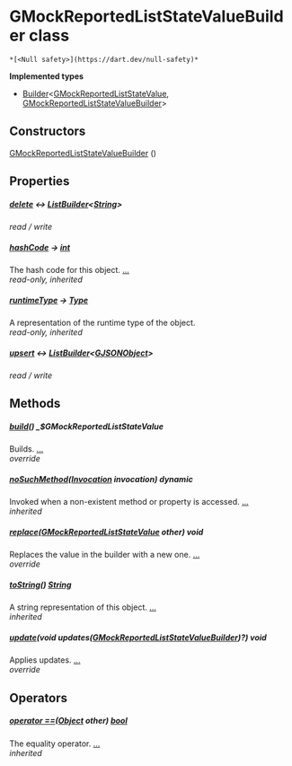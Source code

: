 


# GMockReportedListStateValueBuilder class






    *[<Null safety>](https://dart.dev/null-safety)*






**Implemented types**

- [Builder](https://pub.dev/documentation/built_value/8.2.0/built_value/Builder-class.html)&lt;[GMockReportedListStateValue](../third_party_yonomi_graphql_schema_schema.docs.schema.gql/GMockReportedListStateValue-class.md), [GMockReportedListStateValueBuilder](../third_party_yonomi_graphql_schema_schema.docs.schema.gql/GMockReportedListStateValueBuilder-class.md)>





## Constructors

[GMockReportedListStateValueBuilder](../third_party_yonomi_graphql_schema_schema.docs.schema.gql/GMockReportedListStateValueBuilder/GMockReportedListStateValueBuilder.md) ()

    


## Properties

##### [delete](../third_party_yonomi_graphql_schema_schema.docs.schema.gql/GMockReportedListStateValueBuilder/delete.md) &#8596; [ListBuilder](https://pub.dev/documentation/built_collection/5.1.1/built_collection/ListBuilder-class.html)&lt;[String](https://api.flutter.dev/flutter/dart-core/String-class.html)>



   
_read / write_



##### [hashCode](https://api.flutter.dev/flutter/dart-core/Object/hashCode.html) &#8594; [int](https://api.flutter.dev/flutter/dart-core/int-class.html)



The hash code for this object. [...](https://api.flutter.dev/flutter/dart-core/Object/hashCode.html)  
_read-only, inherited_



##### [runtimeType](https://api.flutter.dev/flutter/dart-core/Object/runtimeType.html) &#8594; [Type](https://api.flutter.dev/flutter/dart-core/Type-class.html)



A representation of the runtime type of the object.   
_read-only, inherited_



##### [upsert](../third_party_yonomi_graphql_schema_schema.docs.schema.gql/GMockReportedListStateValueBuilder/upsert.md) &#8596; [ListBuilder](https://pub.dev/documentation/built_collection/5.1.1/built_collection/ListBuilder-class.html)&lt;[GJSONObject](../third_party_yonomi_graphql_schema_schema.docs.schema.gql/GJSONObject-class.md)>



   
_read / write_




## Methods

##### [build](../third_party_yonomi_graphql_schema_schema.docs.schema.gql/GMockReportedListStateValueBuilder/build.md)() _$GMockReportedListStateValue



Builds. [...](../third_party_yonomi_graphql_schema_schema.docs.schema.gql/GMockReportedListStateValueBuilder/build.md)  
_override_



##### [noSuchMethod](https://api.flutter.dev/flutter/dart-core/Object/noSuchMethod.html)([Invocation](https://api.flutter.dev/flutter/dart-core/Invocation-class.html) invocation) dynamic



Invoked when a non-existent method or property is accessed. [...](https://api.flutter.dev/flutter/dart-core/Object/noSuchMethod.html)  
_inherited_



##### [replace](../third_party_yonomi_graphql_schema_schema.docs.schema.gql/GMockReportedListStateValueBuilder/replace.md)([GMockReportedListStateValue](../third_party_yonomi_graphql_schema_schema.docs.schema.gql/GMockReportedListStateValue-class.md) other) void



Replaces the value in the builder with a new one. [...](../third_party_yonomi_graphql_schema_schema.docs.schema.gql/GMockReportedListStateValueBuilder/replace.md)  
_override_



##### [toString](https://api.flutter.dev/flutter/dart-core/Object/toString.html)() [String](https://api.flutter.dev/flutter/dart-core/String-class.html)



A string representation of this object. [...](https://api.flutter.dev/flutter/dart-core/Object/toString.html)  
_inherited_



##### [update](../third_party_yonomi_graphql_schema_schema.docs.schema.gql/GMockReportedListStateValueBuilder/update.md)(void updates([GMockReportedListStateValueBuilder](../third_party_yonomi_graphql_schema_schema.docs.schema.gql/GMockReportedListStateValueBuilder-class.md))?) void



Applies updates. [...](../third_party_yonomi_graphql_schema_schema.docs.schema.gql/GMockReportedListStateValueBuilder/update.md)  
_override_




## Operators

##### [operator ==](https://api.flutter.dev/flutter/dart-core/Object/operator_equals.html)([Object](https://api.flutter.dev/flutter/dart-core/Object-class.html) other) [bool](https://api.flutter.dev/flutter/dart-core/bool-class.html)



The equality operator. [...](https://api.flutter.dev/flutter/dart-core/Object/operator_equals.html)  
_inherited_











